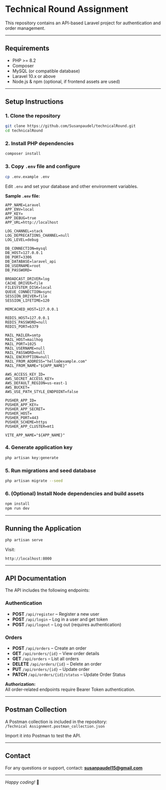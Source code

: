 
# Technical Round Assignment

This repository contains an API-based Laravel project for authentication and order management.

---

## Requirements

- PHP >= 8.2  
- Composer  
- MySQL (or compatible database)  
- Laravel 10.x or above  
- Node.js & npm (optional, if frontend assets are used)

---

## Setup Instructions

### 1. Clone the repository

```bash
git clone https://github.com/Susanpaudel/technicalRound.git
cd technicalRound
```

### 2. Install PHP dependencies

```bash
composer install
```

### 3. Copy `.env` file and configure

```bash
cp .env.example .env
```

Edit `.env` and set your database and other environment variables.

**Sample `.env` file:**

```env
APP_NAME=Laravel
APP_ENV=local
APP_KEY=
APP_DEBUG=true
APP_URL=http://localhost

LOG_CHANNEL=stack
LOG_DEPRECATIONS_CHANNEL=null
LOG_LEVEL=debug

DB_CONNECTION=mysql
DB_HOST=127.0.0.1
DB_PORT=3306
DB_DATABASE=laravel_api
DB_USERNAME=root
DB_PASSWORD=

BROADCAST_DRIVER=log
CACHE_DRIVER=file
FILESYSTEM_DISK=local
QUEUE_CONNECTION=sync
SESSION_DRIVER=file
SESSION_LIFETIME=120

MEMCACHED_HOST=127.0.0.1

REDIS_HOST=127.0.0.1
REDIS_PASSWORD=null
REDIS_PORT=6379

MAIL_MAILER=smtp
MAIL_HOST=mailhog
MAIL_PORT=1025
MAIL_USERNAME=null
MAIL_PASSWORD=null
MAIL_ENCRYPTION=null
MAIL_FROM_ADDRESS="hello@example.com"
MAIL_FROM_NAME="${APP_NAME}"

AWS_ACCESS_KEY_ID=
AWS_SECRET_ACCESS_KEY=
AWS_DEFAULT_REGION=us-east-1
AWS_BUCKET=
AWS_USE_PATH_STYLE_ENDPOINT=false

PUSHER_APP_ID=
PUSHER_APP_KEY=
PUSHER_APP_SECRET=
PUSHER_HOST=
PUSHER_PORT=443
PUSHER_SCHEME=https
PUSHER_APP_CLUSTER=mt1

VITE_APP_NAME="${APP_NAME}"
```

### 4. Generate application key

```bash
php artisan key:generate
```

### 5. Run migrations and seed database

```bash
php artisan migrate --seed
```

### 6. (Optional) Install Node dependencies and build assets

```bash
npm install
npm run dev
```

---

## Running the Application

```bash
php artisan serve
```

Visit:  
```
http://localhost:8000
```

---

## API Documentation

The API includes the following endpoints:

### Authentication

- **POST** `/api/register` – Register a new user  
- **POST** `/api/login` – Log in a user and get token  
- **POST** `/api/logout` – Log out (requires authentication)

### Orders

- **POST** `/api/orders` – Create an order  
- **GET** `/api/orders/{id}` – View order details  
- **GET** `/api/orders` – List all orders  
- **DELETE** `/api/orders/{id}` – Delete an order
- **PUT** `/api/orders/{id}` – Update order
- **PATCH** `/api/orders/{id}/status` – Update Order Status

**Authorization:**  
All order-related endpoints require Bearer Token authentication.

---

## Postman Collection

A Postman collection is included in the repository:  
`/Technical Assignment.postman_collection.json`

Import it into Postman to test the API.

---

## Contact

For any questions or support, contact: **susanpaudel15@gmail.com**

---

*Happy coding!* 🚀
